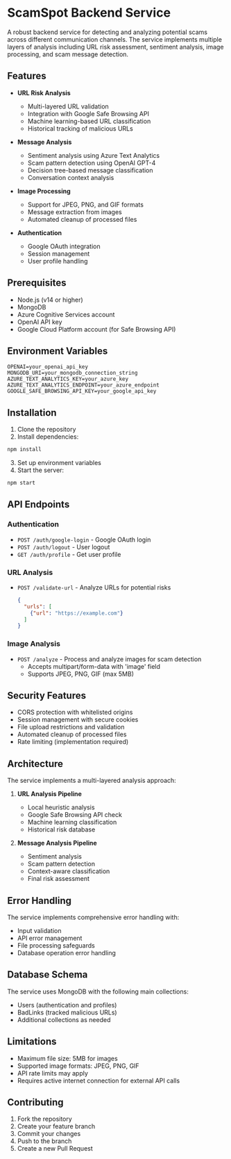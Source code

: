 # ScamSpot Backend Service

A robust backend service for detecting and analyzing potential scams across different communication channels. The service implements multiple layers of analysis including URL risk assessment, sentiment analysis, image processing, and scam message detection.

## Features

- **URL Risk Analysis**
  - Multi-layered URL validation
  - Integration with Google Safe Browsing API
  - Machine learning-based URL classification
  - Historical tracking of malicious URLs

- **Message Analysis**
  - Sentiment analysis using Azure Text Analytics
  - Scam pattern detection using OpenAI GPT-4
  - Decision tree-based message classification
  - Conversation context analysis

- **Image Processing**
  - Support for JPEG, PNG, and GIF formats
  - Message extraction from images
  - Automated cleanup of processed files

- **Authentication**
  - Google OAuth integration
  - Session management
  - User profile handling

## Prerequisites

- Node.js (v14 or higher)
- MongoDB
- Azure Cognitive Services account
- OpenAI API key
- Google Cloud Platform account (for Safe Browsing API)

## Environment Variables

```env
OPENAI=your_openai_api_key
MONGODB_URI=your_mongodb_connection_string
AZURE_TEXT_ANALYTICS_KEY=your_azure_key
AZURE_TEXT_ANALYTICS_ENDPOINT=your_azure_endpoint
GOOGLE_SAFE_BROWSING_API_KEY=your_google_api_key
```

## Installation

1. Clone the repository
2. Install dependencies:
```bash
npm install
```
3. Set up environment variables
4. Start the server:
```bash
npm start
```

## API Endpoints

### Authentication
- `POST /auth/google-login` - Google OAuth login
- `POST /auth/logout` - User logout
- `GET /auth/profile` - Get user profile

### URL Analysis
- `POST /validate-url` - Analyze URLs for potential risks
  ```json
  {
    "urls": [
      {"url": "https://example.com"}
    ]
  }
  ```

### Image Analysis
- `POST /analyze` - Process and analyze images for scam detection
  - Accepts multipart/form-data with 'image' field
  - Supports JPEG, PNG, GIF (max 5MB)

## Security Features

- CORS protection with whitelisted origins
- Session management with secure cookies
- File upload restrictions and validation
- Automated cleanup of processed files
- Rate limiting (implementation required)

## Architecture

The service implements a multi-layered analysis approach:

1. **URL Analysis Pipeline**
   - Local heuristic analysis
   - Google Safe Browsing API check
   - Machine learning classification
   - Historical risk database

2. **Message Analysis Pipeline**
   - Sentiment analysis
   - Scam pattern detection
   - Context-aware classification
   - Final risk assessment

## Error Handling

The service implements comprehensive error handling with:
- Input validation
- API error management
- File processing safeguards
- Database operation error handling

## Database Schema

The service uses MongoDB with the following main collections:
- Users (authentication and profiles)
- BadLinks (tracked malicious URLs)
- Additional collections as needed

## Limitations

- Maximum file size: 5MB for images
- Supported image formats: JPEG, PNG, GIF
- API rate limits may apply
- Requires active internet connection for external API calls

## Contributing

1. Fork the repository
2. Create your feature branch
3. Commit your changes
4. Push to the branch
5. Create a new Pull Request


